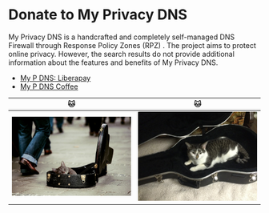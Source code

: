 # Donate to My Privacy DNS


My Privacy DNS is a handcrafted and completely self-managed DNS Firewall through Response Policy Zones (RPZ) . The project aims to protect online privacy. However, the search results do not provide additional information about the features and benefits of My Privacy DNS.


- [My P DNS: Liberapay](https://liberapay.com/whatnametoaddhere)
- [My P DNS Coffee](https://ko-fi.com/X8X37FUGU)



| 🐱 | 🐱 |
| -- | -- |
| ![](.assets/img/cat1.jpg) | ![](.assets/img/cat2.jpg) |
